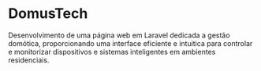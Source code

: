 # DomusTech
Desenvolvimento de uma página web em Laravel dedicada a gestão domótica, proporcionando uma interface eficiente e intuitica para controlar e monitorizar dispositivos e sistemas inteligentes em ambientes residenciais.
